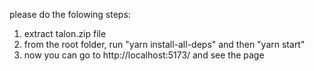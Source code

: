 please do the folowing steps:
1. extract talon.zip file
2. from the root folder, run "yarn install-all-deps" and then "yarn start"
3. now you can go to http://localhost:5173/ and see the page